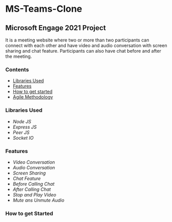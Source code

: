 # MS-Teams-Clone
## Microsoft Engage 2021 Project
It is a meeting website where two or more than two participants can connect with each other and have video and audio conversation with screen sharing and chat feature. Participants can also have chat before and after the meeting.
### Contents 
* [Libraries Used](#libraries-used)
* [Features](#features)
* [How to get started](#how-to-get-started)
* [Agile Methodology](#agile-methodology)
### Libraries Used
* *Node JS*
* *Express JS*
* *Peer JS*
* *Socket IO*
### Features
* *Video Conversation*
* *Audio Conversation*
* *Screen Sharing*
* *Chat Feature*
* *Before Calling Chat*
* *After Calling Chat*
* *Stop and Play Video*
* *Mute ans Unmute Audio*
### How to get Started

